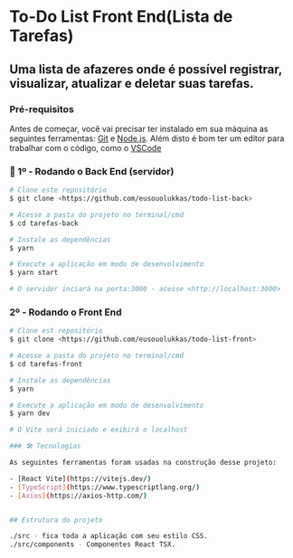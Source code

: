 # To-Do List Front End(Lista de Tarefas)

## Uma lista de afazeres onde é possível registrar, visualizar, atualizar e deletar suas tarefas.

### Pré-requisitos

Antes de começar, você vai precisar ter instalado em sua máquina as seguintes ferramentas:
[Git](https://git-scm.com) e [Node.js](https://nodejs.org/en/). 
Além disto é bom ter um editor para trabalhar com o código, como o [VSCode](https://code.visualstudio.com/)

### 🎲 1º - Rodando o Back End (servidor)

```bash
# Clone este repositório
$ git clone <https://github.com/eusouolukkas/todo-list-back>

# Acesse a pasta do projeto no terminal/cmd
$ cd tarefas-back

# Instale as dependências
$ yarn

# Execute a aplicação em modo de desenvolvimento
$ yarn start

# O servidor inciará na porta:3000 - acesse <http://localhost:3000>
```

### 2º - Rodando o Front End

```bash
# Clone est repositório
$ git clone <https://github.com/eusouolukkas/todo-list-front>

# Acesse a pasta do projeto no terminal/cmd
$ cd tarefas-front

# Instale as dependências
$ yarn

# Execute a aplicação em modo de desenvolvimento
$ yarn dev

# O Vite será iniciado e exibirá o localhost

### 🛠 Tecnologias

As seguintes ferramentas foram usadas na construção desse projeto:

- [React Vite](https://vitejs.dev/)
- [TypeScript](https://www.typescriptlang.org/)
- [Axios](https://axios-http.com/)


## Estrutura do projeto

./src - fica toda a aplicação com seu estilo CSS.
./src/components - Componentes React TSX.